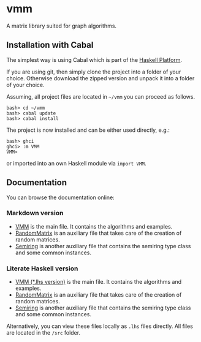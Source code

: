 vmm
===

A matrix library suited for graph algorithms.

Installation with Cabal
-----------------------

The simplest way is using Cabal which is part of the
[Haskell Platform](http://www.haskell.org/platform/).

If you are using git, then simply clone the project into a folder of your choice.
Otherwise download the zipped version and unpack it into a folder of your choice.

Assuming, all project files are located in `~/vmm` you can proceed as follows.

~~~{.sh}
bash> cd ~/vmm
bash> cabal update
bash> cabal install
~~~

The project is now installed and can be either used directly, e.g.:

~~~{.sh}
bash> ghci
ghci> :m VMM
VMM>
~~~

or imported into an own Haskell module via `import VMM`.

Documentation
-------------

You can browse the documentation online:

### Markdown version

* [VMM](./src/VMM.md) 
  is the main file. It contains the algorithms and examples.
* [RandomMatrix](./src/RandomMatrix.md)
  is an auxiliary file that takes care of the creation of random matrices.
* [Semiring](./src/Semiring.md)
  is another auxiliary file that contains the semiring type class and some common instances.

### Literate Haskell version

* [VMM (*.lhs version)](./src/VMM.lhs) 
  is the main file. It contains the algorithms and examples.
* [RandomMatrix](./src/RandomMatrix.lhs)
  is an auxiliary file that takes care of the creation of random matrices.
* [Semiring](./src/Semiring.lhs)
  is another auxiliary file that contains the semiring type class and some common instances.

Alternatively, you can view these files locally as `.lhs` files directly.
All files are located in the `/src` folder.
